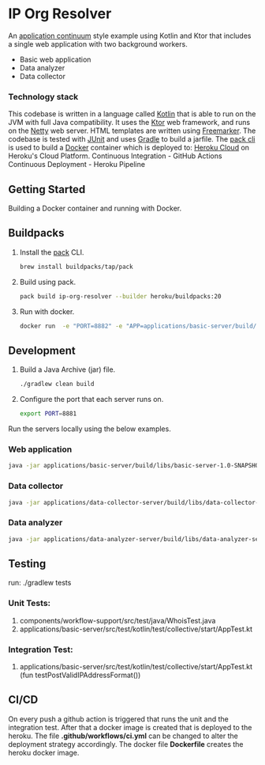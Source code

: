 # IP Org Resolver

An [application continuum](https://www.appcontinuum.io/) style example using Kotlin and Ktor
that includes a single web application with two background workers.

* Basic web application
* Data analyzer
* Data collector

### Technology stack

This codebase is written in a language called [Kotlin](https://kotlinlang.org) that is able to run on the JVM with full
Java compatibility.
It uses the [Ktor](https://ktor.io) web framework, and runs on the [Netty](https://netty.io/) web server.
HTML templates are written using [Freemarker](https://freemarker.apache.org).
The codebase is tested with [JUnit](https://junit.org/) and uses [Gradle](https://gradle.org) to build a jarfile.
The [pack cli](https://buildpacks.io/docs/tools/pack/) is used to build a [Docker](https://www.docker.com/) container 
which is deployed to:
[Heroku Cloud](https://dashboard.heroku.com) on Heroku's Cloud Platform.
Continuous Integration - GitHub Actions
Continuous Deployment - Heroku Pipeline


## Getting Started

Building a Docker container and running with Docker.

## Buildpacks

1.  Install the [pack](https://buildpacks.io/docs/tools/pack/) CLI.
    ```bash
    brew install buildpacks/tap/pack
    ```

1.  Build using pack.
    ```bash
    pack build ip-org-resolver --builder heroku/buildpacks:20
    ```

1.  Run with docker.
    ```bash
    docker run  -e "PORT=8882" -e "APP=applications/basic-server/build/libs/basic-server-1.0-SNAPSHOT.jar" ip-org-resolver
    ```

## Development

1.  Build a Java Archive (jar) file.
    ```bash
    ./gradlew clean build
    ```

1.  Configure the port that each server runs on.
    ```bash
    export PORT=8881
    ```

Run the servers locally using the below examples.

### Web application

```bash
java -jar applications/basic-server/build/libs/basic-server-1.0-SNAPSHOT.jar
```

### Data collector

```bash
java -jar applications/data-collector-server/build/libs/data-collector-server-1.0-SNAPSHOT.jar
```

### Data analyzer

```bash
java -jar applications/data-analyzer-server/build/libs/data-analyzer-server-1.0-SNAPSHOT.jar
```
## Testing
run:
./gradlew tests
### Unit Tests:
1.  components/workflow-support/src/test/java/WhoisTest.java
2. applications/basic-server/src/test/kotlin/test/collective/start/AppTest.kt

### Integration Test:
1.  applications/basic-server/src/test/kotlin/test/collective/start/AppTest.kt (fun testPostValidIPAddressFormat())

## CI/CD
On every push a github action is triggered that runs the unit and the integration test. 
After that a docker image is created that is deployed to the heroku. 
The file **.github/workflows/ci.yml** can be changed to alter the deployment strategy accordingly. 
The docker file **Dockerfile** creates the heroku docker image.